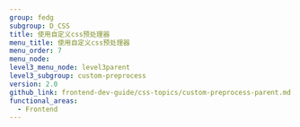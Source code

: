 ```yaml
---
group: fedg
subgroup: D_CSS
title: 使用自定义css预处理器
menu_title: 使用自定义css预处理器
menu_order: 7
menu_node:
level3_menu_node: level3parent
level3_subgroup: custom-preprocess
version: 2.0
github_link: frontend-dev-guide/css-topics/custom-preprocess-parent.md
functional_areas:
  - Frontend
---
```

